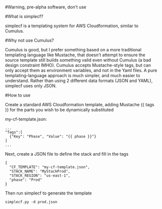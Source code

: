 #Warning, pre-alpha software, don't use

#What is simplecf?

simplecf is a templating system for AWS Cloudformation, similar to Cumulus.

#Why not use Cumulus?

Cumulus is good, but I prefer something based on a more traditional templating language like Mustache, that doesn't attempt to ensure the source template still builds something valid even without Cumulus (a bad design constraint IMHO).  Cumulus accepts Mustache-style tags, but can only accept them as environment variables, and not in the Yaml files.  A pure templating-language approach is much simpler, and much easier to understand.  Rather than using 2 different data formats (JSON and YAML), simplecf uses only JSON.

#How to use

Create a standard AWS Cloudformation template, adding Mustache {{ tags }} for the parts you wish to be dynamically substituted

my-cf-template.json:

```
...
"Tags":[
  {"Key": "Phase", "Value": "{{ phase }}"}
]
...
```
Next, create a JSON file to define the stack and fill in the tags

```
{
  "CF_TEMPLATE": "my-cf-template.json",
  "STACK_NAME": "MyStackProd",
  "STACK_REGION": "us-east-1",
  "phase": "Prod"
}
```

Then run simplecf to generate the template

`simplecf.py -d prod.json`

